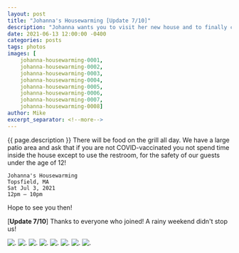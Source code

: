 ```yaml
---
layout: post
title: "Johanna's Housewarming [Update 7/10]"
description: "Johanna wants you to visit her new house and to finally come meet her if you haven't had a chance!"
date: 2021-06-13 12:00:00 -0400
categories: posts
tags: photos
images: [
	johanna-housewarming-0001, 
	johanna-housewarming-0002,
	johanna-housewarming-0003, 
	johanna-housewarming-0004,
	johanna-housewarming-0005, 
	johanna-housewarming-0006,
	johanna-housewarming-0007, 
	johanna-housewarming-0008]
author: Mike
excerpt_separator: <!--more-->
---
```


{{ page.description }} <!--more--> There will be food on the grill all day. We have a large patio area and ask that if you are not COVID-vaccinated you not spend time inside the house except to use the restroom, for the safety of our guests under the age of 12!

    Johanna's Housewarming
    Topsfield, MA
    Sat Jul 3, 2021
    12pm – 10pm

Hope to see you then!

[**Update 7/10**] Thanks to everyone who joined! A rainy weekend didn't stop us!

![.](/native/Johanna.swiftpm/Resources/img/posts/2021/06/13/johanna-housewarming/johanna-housewarming-0001.jpg)
![.](/native/Johanna.swiftpm/Resources/img/posts/2021/06/13/johanna-housewarming/johanna-housewarming-0002.jpg)
![.](/native/Johanna.swiftpm/Resources/img/posts/2021/06/13/johanna-housewarming/johanna-housewarming-0003.jpg)
![.](/native/Johanna.swiftpm/Resources/img/posts/2021/06/13/johanna-housewarming/johanna-housewarming-0004.jpg)
![.](/native/Johanna.swiftpm/Resources/img/posts/2021/06/13/johanna-housewarming/johanna-housewarming-0005.jpg)
![.](/native/Johanna.swiftpm/Resources/img/posts/2021/06/13/johanna-housewarming/johanna-housewarming-0006.jpg)
![.](/native/Johanna.swiftpm/Resources/img/posts/2021/06/13/johanna-housewarming/johanna-housewarming-0007.jpg)
![.](/native/Johanna.swiftpm/Resources/img/posts/2021/06/13/johanna-housewarming/johanna-housewarming-0008.jpg)
